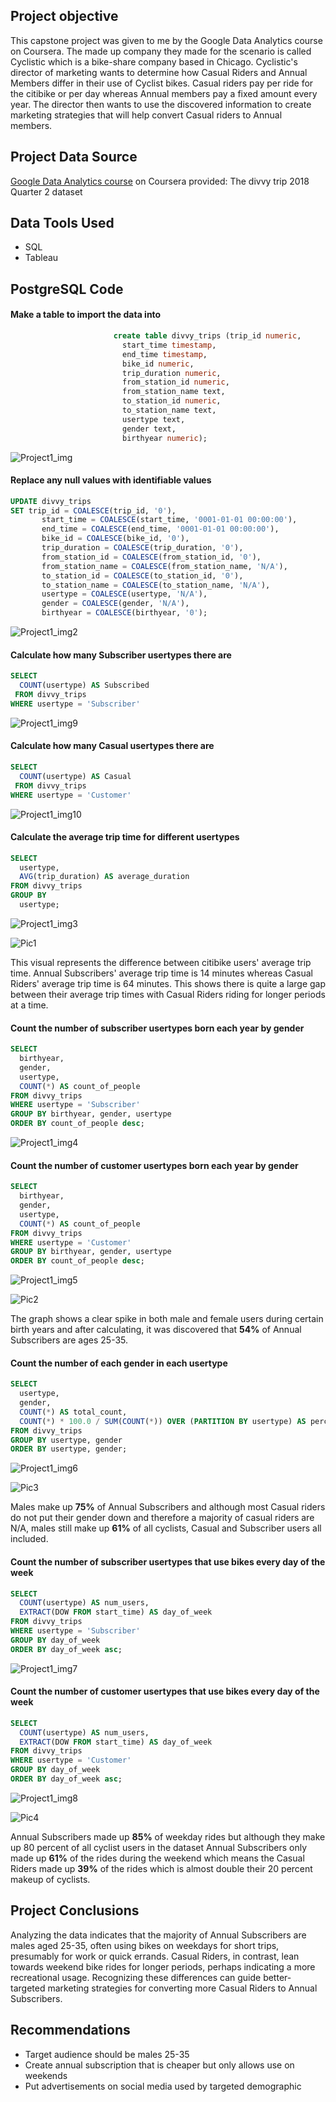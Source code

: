 ## Project objective
This capstone project was given to me by the Google Data Analytics course on Coursera. The made up company they made for the scenario
is called Cyclistic which is a bike-share company based in Chicago. Cyclistic's director of marketing wants to determine how Casual Riders 
and Annual Members differ in their use of Cyclist bikes. Casual riders pay per ride for the citibike or per day whereas Annual members pay a fixed amount every year.
The director then wants to use the discovered information to create marketing strategies that will help convert Casual riders to Annual members.

## Project Data Source
[Google Data Analytics course](https://www.coursera.org/professional-certificates/google-data-analytics) on Coursera provided: The divvy trip 2018 Quarter 2 dataset

## Data Tools Used
* SQL
* Tableau

## PostgreSQL Code
#### Make a table to import the data into
```SQL
                       create table divvy_trips (trip_id numeric,
						 start_time timestamp,
						 end_time timestamp,
						 bike_id numeric,
						 trip_duration numeric,
						 from_station_id numeric,
						 from_station_name text,
						 to_station_id numeric,
						 to_station_name text,
						 usertype text,
						 gender text,
						 birthyear numeric);
```
![Project1_img](https://github.com/Scara98/Portfolio/assets/150705975/458fa299-b793-4777-9e91-da34e5812d4f)

#### Replace any null values with identifiable values
```SQL
UPDATE divvy_trips
SET trip_id = COALESCE(trip_id, '0'),
       start_time = COALESCE(start_time, '0001-01-01 00:00:00'),
       end_time = COALESCE(end_time, '0001-01-01 00:00:00'),
       bike_id = COALESCE(bike_id, '0'),
       trip_duration = COALESCE(trip_duration, '0'),
       from_station_id = COALESCE(from_station_id, '0'),
       from_station_name = COALESCE(from_station_name, 'N/A'),
       to_station_id = COALESCE(to_station_id, '0'),
       to_station_name = COALESCE(to_station_name, 'N/A'),
       usertype = COALESCE(usertype, 'N/A'),
       gender = COALESCE(gender, 'N/A'),
       birthyear = COALESCE(birthyear, '0');
```
![Project1_img2](https://github.com/Scara98/Portfolio/assets/150705975/00dc75c8-1501-4773-b2ad-7d80b732cb84)

#### Calculate how many Subscriber usertypes there are
```SQL
SELECT
  COUNT(usertype) AS Subscribed
 FROM divvy_trips
WHERE usertype = 'Subscriber'
```
![Project1_img9](https://github.com/Scara98/Portfolio/assets/150705975/96ac0375-229e-4b3e-9c19-d96ce0d2b141)

#### Calculate how many Casual usertypes there are
```SQL
SELECT
  COUNT(usertype) AS Casual
 FROM divvy_trips
WHERE usertype = 'Customer'
```
![Project1_img10](https://github.com/Scara98/Portfolio/assets/150705975/674f98e6-dbf8-4830-b477-41e268195730)

#### Calculate the average trip time for different usertypes
```SQL
SELECT
  usertype,
  AVG(trip_duration) AS average_duration
FROM divvy_trips
GROUP BY
  usertype;
```
![Project1_img3](https://github.com/Scara98/Portfolio/assets/150705975/0cf5e059-3aa9-4916-afdd-d8fd1b8cffb5)


![Pic1](https://github.com/Scara98/Portfolio/assets/150705975/981214df-25c6-4bb7-ab6f-eb25647dffd0)

This visual represents the difference between citibike users' average trip time. Annual Subscribers' average trip time is 14 minutes whereas Casual Riders' average trip time is 64 minutes. 
This shows there is quite a large gap between their average trip times with Casual Riders riding for longer periods at a time.

#### Count the number of subscriber usertypes born each year by gender
```SQL
SELECT
  birthyear,
  gender,
  usertype,
  COUNT(*) AS count_of_people
FROM divvy_trips
WHERE usertype = 'Subscriber'
GROUP BY birthyear, gender, usertype
ORDER BY count_of_people desc;
```
![Project1_img4](https://github.com/Scara98/Portfolio/assets/150705975/d4e3ed50-cf48-47a9-8ab9-a7351e469442)

#### Count the number of customer usertypes born each year by gender

```SQL
SELECT
  birthyear,
  gender,
  usertype,
  COUNT(*) AS count_of_people
FROM divvy_trips
WHERE usertype = 'Customer'
GROUP BY birthyear, gender, usertype
ORDER BY count_of_people desc;
```
![Project1_img5](https://github.com/Scara98/Portfolio/assets/150705975/1a3cc7d7-ac74-4d25-8d4e-92bdee65ec7f)


![Pic2](https://github.com/Scara98/Portfolio/assets/150705975/c2931a57-abcb-490f-8e7d-d77cb1c55516)

The graph shows a clear spike in both male and female users during certain birth years and after calculating, it was discovered
that **54%** of Annual Subscribers are ages 25-35.


#### Count the number of each gender in each usertype

```SQL
SELECT
  usertype,
  gender,
  COUNT(*) AS total_count,
  COUNT(*) * 100.0 / SUM(COUNT(*)) OVER (PARTITION BY usertype) AS percentage
FROM divvy_trips
GROUP BY usertype, gender
ORDER BY usertype, gender;
```
![Project1_img6](https://github.com/Scara98/Portfolio/assets/150705975/c270db5d-f901-4f10-8700-010e62f9c639)

![Pic3](https://github.com/Scara98/Portfolio/assets/150705975/da608039-49d1-49d3-a163-571aa3e0dcf8)


Males make up **75%** of Annual Subscribers and although most Casual riders do not put their gender down and therefore 
a majority of casual riders are N/A, males still make up **61%** of all cyclists, Casual and Subscriber users all included.

#### Count the number of subscriber usertypes that use bikes every day of the week

```SQL
SELECT
  COUNT(usertype) AS num_users,
  EXTRACT(DOW FROM start_time) AS day_of_week
FROM divvy_trips
WHERE usertype = 'Subscriber'
GROUP BY day_of_week
ORDER BY day_of_week asc;
```
![Project1_img7](https://github.com/Scara98/Portfolio/assets/150705975/3704ff98-44d6-435d-b5a3-6b0a8da95305)

#### Count the number of customer usertypes that use bikes every day of the week

```SQL
SELECT
  COUNT(usertype) AS num_users,
  EXTRACT(DOW FROM start_time) AS day_of_week
FROM divvy_trips
WHERE usertype = 'Customer'
GROUP BY day_of_week
ORDER BY day_of_week asc;
```
![Project1_img8](https://github.com/Scara98/Portfolio/assets/150705975/ff23175b-d66d-423f-8819-aeebaa159c8e)


![Pic4](https://github.com/Scara98/Portfolio/assets/150705975/d5c22d4f-c682-488d-89a3-45833d34fa36)

Annual Subscribers made up **85%** of weekday rides but although they make up 80 percent of all cyclist users in the dataset
Annual Subscribers only made up **61%** of the rides during the weekend which means the Casual Riders made up **39%** of the rides
which is almost double their 20 percent makeup of cyclists.


## Project Conclusions

Analyzing the data indicates that the majority of Annual Subscribers are males aged 25-35, often using bikes on weekdays for short trips, presumably for work or quick errands. Casual Riders, in contrast, lean towards weekend bike rides for longer periods, perhaps indicating a more recreational usage. Recognizing these differences can guide better-targeted marketing strategies for converting more Casual Riders to 
Annual Subscribers.

## Recommendations
* Target audience should be males 25-35
* Create annual subscription that is cheaper but only allows use on weekends
* Put advertisements on social media used by targeted demographic 

